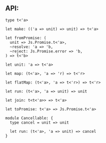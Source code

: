 ## API:

```rescript
type t<'a>
```

```rescript
let make: (('a => unit) => unit) => t<'a>
```

```rescript
let fromPromise: (
  unit => Js.Promise.t<'a>,
  ~resolve: 'a => 'b,
  ~reject: Js.Promise.error => 'b,
) => t<'b>
```

```rescript
let unit: 'a => t<'a>
```

```rescript
let map: (t<'a>, 'a => 'r) => t<'r>
```

```rescript
let flatMap: (t<'a>, 'a => t<'r>) => t<'r>
```

```rescript
let run: (t<'a>, 'a => unit) => unit
```

```rescript
let join: t<t<'a>> => t<'a>
```

```rescript
let toPromise: t<'a> => Js.Promise.t<'a>
```

```rescript
module Cancellable: {
  type cancel = unit => unit

  let run: (t<'a>, 'a => unit) => cancel
}
```

